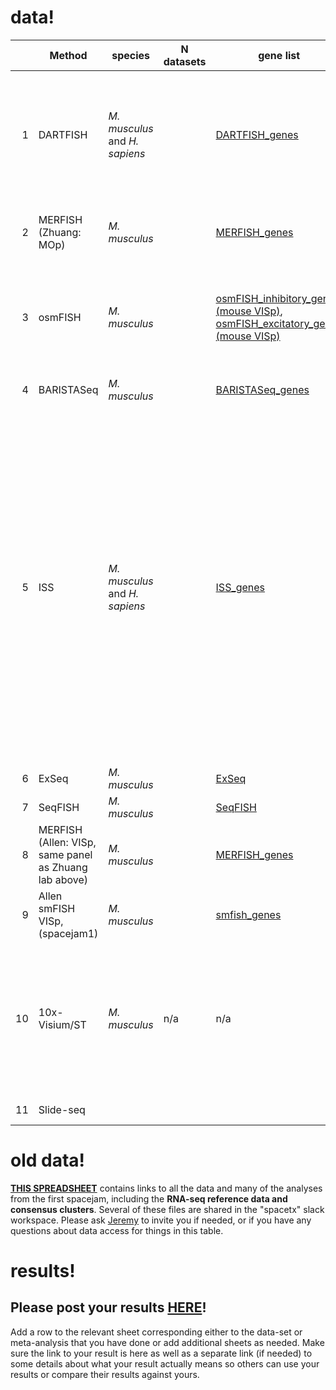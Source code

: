 # data!
| | Method |species| N datasets|gene list|spot table| cell x gene | notes|
| ----: | ---- | ---- | ---- | ---- | ---- | --- | --- |
| 1 |DARTFISH| *M. musculus* and *H. sapiens*| | [DARTFISH_genes](https://github.com/spacetx-spacejam/data/blob/master/gene_lists/DARTFISH_genes.csv)|[SpotTable Human 1 (frontal cortex)](https://s3.amazonaws.com/starfish.data.spacetx/spacejam2/DARTFISH/DARTFISH_DecodedSpots_Hs_FCtx_20180122.csv) [SpotTable Human 2 (occipital cortex)](https://s3.amazonaws.com/starfish.data.spacetx/spacejam2/DARTFISH/DARTFISH_DecodedSpots_Hs_OCtx_20180122.csv),  [SpotTable Mouse 1](https://s3.amazonaws.com/starfish.data.spacetx/spacejam2/DARTFISH/DARTFISH_DecodedSpots_Mm_20190513.csv)|[CellxGene Human (frontal cortex) 1](https://s3.amazonaws.com/starfish.data.spacetx/spacejam2/DARTFISH/DARTFISH_CellxGene_Hs_FCtx_20180122_T.csv),  [CellxGene Human 2 (occipital cortex)](https://s3.amazonaws.com/starfish.data.spacetx/spacejam2/DARTFISH/DARTFISH_CellxGene_Hs_OCtx_20180122_T.csv) [CellxGene Mouse 1](https://s3.amazonaws.com/starfish.data.spacetx/spacejam2/DARTFISH/DARTFISH_CellxGene_Mm_20190513_T.csv) | *xy in mouse should be multiplied by 0.144 to get microns*
| 2 |MERFISH (Zhuang: MOp) | *M. musculus* | | [MERFISH_genes](https://github.com/spacetx-spacejam/data/blob/master/gene_lists/MERFISH_genes.csv)|  | [file with S3 locations (Mouse, primary motor cortex)](https://s3.amazonaws.com/starfish.data.spacetx/spacejam2/MERFISH_zhuang_lab_MOp/file_list.csv) | 
| 3 |osmFISH| *M. musculus*| | [osmFISH_inhibitory_genes (mouse VISp)](https://github.com/spacetx-spacejam/data/blob/master/gene_lists/osmFISH_inhibitory_genes.csv), [osmFISH_excitatory_genes (mouse VISp)](https://github.com/spacetx-spacejam/data/blob/master/gene_lists/osmFISH_excitatory_genes.csv)|[New and Improved Data: excitatory](https://s3.amazonaws.com/starfish.data.spacetx/spacejam2/osmfish/osmFISH_excitatory_neurons_dataset.csv) [New and Improved Data: inhibitory](https://s3.amazonaws.com/starfish.data.spacetx/spacejam2/osmfish/osmFISH_inhibitory_neurons_dataset.csv)|*needs segmentation!*|[DAPI_excitatory_roi1_0-125_126-219](https://www.dropbox.com/s/0jpy2vnkjx9ppuj/DAPI_Excitatory_roi1_0-125_roi_126-219.zip?dl=0),[PolyT_excitatory_roi1_0-125_126-219](https://www.dropbox.com/s/ru0n11y2cfa88xu/PolyT_Excitatory_roi1_0-125_roi_126-219.zip?dl=0)
| 4 |BARISTASeq| *M. musculus*| | [BARISTASeq_genes](https://github.com/spacetx-spacejam/data/blob/master/gene_lists/BARISTASEQ_genes.csv)|[SpotTable Mouse VISp](https://s3.amazonaws.com/starfish.data.spacetx/spacejam2/BARISTASEQ/all_spots.csv)|[CellxGene Mouse VISp](https://s3.amazonaws.com/starfish.data.spacetx/spacejam2/BARISTASEQ/cell_by_gene.csv)
| 5 |ISS| *M. musculus* and *H. sapiens*| | [ISS_genes](https://github.com/spacetx-spacejam/data/blob/master/gene_lists/ISS_genes.csv)|[SpotTable Human 1 MTG(FOVs 540)](https://drive.google.com/file/d/17BaHMKY8k96wr8IPmrbN1McfX3_8PIZx/view) [SpotTable Mouse 1 VISp (FOVs 704)](https://drive.google.com/file/d/1OSGKWvO2E8Foq74_9h9vhnlbZ8CQtuDT/view) [SpotTable Human MTG 2 (FOVs 460)](https://s3.amazonaws.com/starfish.data.spacetx/spacejam2/ISS/ISS_1_spot_table.csv) [SpotTable Mouse VISp 2 (FOVs 140)](https://s3.amazonaws.com/starfish.data.spacetx/spacejam2/ISS/ISS_2_spot_table.csv) [SpotTable Mouse VISp 3 (FOVs 143)](https://s3.amazonaws.com/starfish.data.spacetx/spacejam2/ISS/ISS_3_spot_table.csv) [SpotTable Human MTG 3 (FOVs 378)](https://drive.google.com/open?id=15xHiftBM-esR5qijaNEMzD_QlzFTARP3) [SpotTable Human MTG 4 (FOVs 621)](https://drive.google.com/open?id=1iZwNZ7HRi8FguLhRbiZg61r43d7pPkvt)|[cellxgene Human MTG 1 (FOVs 540)](https://drive.google.com/open?id=1VjGa0QGHFRMRLQRAP1PGCkMjEVFVB_g5) [cellxgene Mouse VISp 1 (FOVs 704)](https://drive.google.com/open?id=1-o5Z4q1MMMa05Z6YZvgHEb6vNbRMBh8F) [cellxgene Human MTG 2 (FOVs 460)](https://drive.google.com/open?id=1uPo87acN9zsnQ3ezRnwfbq7m3B1wxcO0) [cellxgene Mouse VISp 2 (FOVs 140)](https://drive.google.com/open?id=1v5pwa1dgQk8x5W-ryXAyi9WbKNpFHGdG) [cellxgene Mouse VISp 3 (FOVs 143)](https://drive.google.com/open?id=1IYj3Nx5swsZwBy8rUouBsirV4unlSEzn) [cellxgene Human MTG 3 (FOVs 378)](https://drive.google.com/open?id=1l1fLPA1daH_63jBnFoH0h2EbWsWID1IT) [cellxgene  Human MTG 4 (FOVs 621)](https://drive.google.com/open?id=1NM_e2UpdBYXQ5ZlYFrGO9bY3NeV_H9bk) [Viktors genexcell](https://docs.google.com/spreadsheets/d/1Y_TapftVtEOo5JMtndVqct1lTw0hQOau35aPtdSjsTE/edit?usp=sharing). *|[DAPI Human 1 (FOVs 540)](https://drive.google.com/open?id=1tSpLXelKKVdU9zgN1neED6sVmz7Fc2fy) [DAPI Mouse 1 (FOVs 704)](https://drive.google.com/open?id=1ugNjkV5nDKcbh1T_SfiHtjnVEBiEhIMD) [DAPI Human 2 (FOVs 460)](https://drive.google.com/open?id=1kAULmZOgPIMLnRd65nyhlePk6odfqYg_) [DAPI Mouse 2 (FOVs 140)](https://drive.google.com/open?id=1-kcj90nSz9tEZLrUmCXjyuiZSOrs4_fW) [DAPI Mouse 3 (FOVs 143)](https://drive.google.com/open?id=1XaywNyWeHF2U9vKX0i0xxmdVD6zvFY3S) [DAPI Human 3 (FOVs 378)](https://drive.google.com/open?id=1KsfrceNq9XagF0lpaF_g-dIuvZWsyHKd) [DAPI Human 4 (FOVs 621)](https://drive.google.com/open?id=1ydnHC8ZwEHrab3Uqhu1GVpEG0DAknXpd)
| 6 |ExSeq| *M. musculus*| | [ExSeq](https://github.com/spacetx-spacejam/data/blob/master/gene_lists/exseq_genes.csv)|[spot table](https://s3.amazonaws.com/starfish.data.spacetx/spacejam2/ExSeq/spottable_exseq.csv)|[CellxGene Table mouse](https://s3.amazonaws.com/starfish.data.spacetx/spacejam2/ExSeq/cellxgene.csv)||*...working on it...*
| 7 |SeqFISH| *M. musculus*| | [SeqFISH](https://github.com/spacetx-spacejam/data/blob/master/gene_lists/seqfish_genes.csv)|||*...working on it...*
| 8 |MERFISH (Allen: VISp, same panel as Zhuang lab above) | *M. musculus*| | [MERFISH_genes](https://github.com/spacetx-spacejam/data/blob/master/gene_lists/MERFISH_genes.csv)|[SpotTable Mouse VISp](https://s3.amazonaws.com/starfish.data.spacetx/spacejam2/MERFISH_Allen_VISp/spot_table.csv)|[CellxGene Mouse VISp](https://s3.amazonaws.com/starfish.data.spacetx/spacejam2/MERFISH_Allen_VISp/fixed_1001844875.csv)
|9|Allen smFISH VISp, (spacejam1)|*M. musculus*||[smfish_genes](https://s3.amazonaws.com/starfish.data.spacetx/spacejam2/smFISH_Allen/gene_list.csv)|[SpotTable Mouse VISp](https://s3.amazonaws.com/starfish.data.spacetx/spacejam2/smFISH_Allen/smFISH_MCT_CZI_Panel_0_spot_table.csv)||[nucleus segmentation (geojson)](https://s3.amazonaws.com/starfish.data.spacetx/spacejam2/smFISH_Allen/SongLinROIS_deduplicated.json)
|10|10x-Visium/ST| *M. musculus*|n/a|n/a|[observation x gene table 1](https://s3.amazonaws.com/starfish.data.spacetx/spacejam2/spatial-transcriptomics-alma/Allen-1-count-matrix.tsv.gz), [observation x gene table 2](https://s3.amazonaws.com/starfish.data.spacetx/spacejam2/spatial-transcriptomics-alma/Allen-2-count-matrix.tsv.gz), [observation x gene table 3](https://s3.amazonaws.com/starfish.data.spacetx/spacejam2/spatial-transcriptomics-alma/Allen-3-count-matrix.tsv.gz), [observation x gene table 4](https://s3.amazonaws.com/starfish.data.spacetx/spacejam2/spatial-transcriptomics-alma/Allen-4-count-matrix.tsv.gz)||*each file is a gzipped tsv* [Example analysis](https://github.com/almaan/spacetx)
|11|Slide-seq||||||*have lots of data, need help wrangling!*

# old data!
[**THIS SPREADSHEET**](https://docs.google.com/spreadsheets/d/1CN7kn8ELg9dhVPDkeb7JB02NYYTNUEqfaKkO40yWDzM/edit?usp=sharing) contains links to all the data and many of the analyses from the first spacejam, including the **RNA-seq reference data and consensus clusters**.  Several of these files are shared in the "spacetx" slack workspace.  Please ask [Jeremy](mailto:jeremym@alleninstitute.org) to invite you if needed, or if you have any questions about data access for things in this table.

# results!
## Please post your results [**HERE**](https://docs.google.com/spreadsheets/d/1Y_TapftVtEOo5JMtndVqct1lTw0hQOau35aPtdSjsTE/edit?usp=sharing)!
Add a row to the relevant sheet corresponding either to the data-set or meta-analysis that you have done or add additional sheets as needed.  Make sure the link to your result is here as well as a separate link (if needed) to some details about what your result actually means so others can use your results or compare their results against yours.
